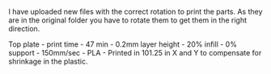 I have uploaded new files with the correct rotation to print the parts. As they are in the original folder you have to rotate them to get them in the right direction.

Top plate - print time - 47 min - 0.2mm layer height - 20% infill - 0% support - 150mm/sec - PLA - Printed in 101.25 in X and Y to compensate for shrinkage in the plastic.
